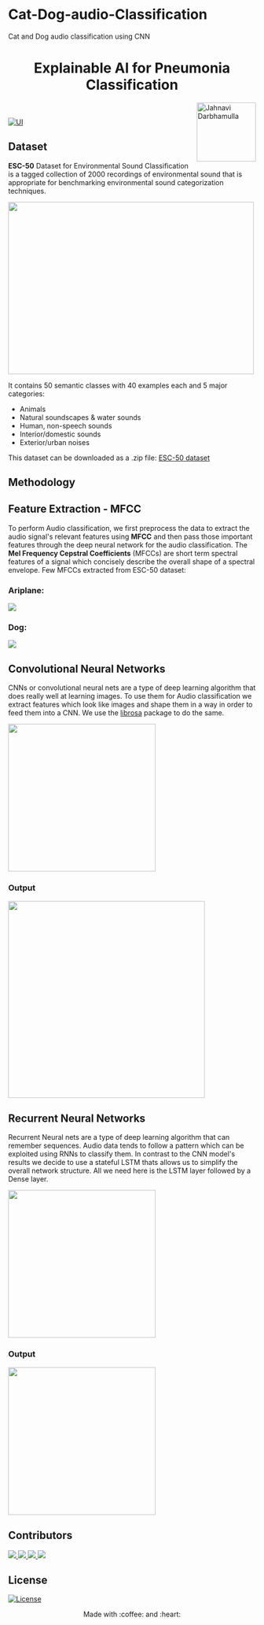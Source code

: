 # Cat-Dog-audio-Classification
Cat and Dog audio classification using CNN



<h1 align="center">  Explainable AI for Pneumonia Classification </h1><img align='right' src = "https://media3.giphy.com/media/jridUrt4aYAbOee6Oz/giphy.gif?cid=ecf05e473en9t753zuf21ealg0qoslr1o5izeqf3g73qid3f&rid=giphy.gif&ct=s"  height="120" alt="Jahnavi Darbhamulla">

<br/>



  [![UI ](https://img.shields.io/badge/Colab%20Interface-Link-orange?style=flat-square&logo=appveyor)](https://colab.research.google.com/drive/1MIc0iEUjqN0FRKv1DSeqLECkfMZeOF_S?usp=sharing)
 
## Dataset
**ESC-50** Dataset for Environmental Sound Classification is a tagged collection of 2000 recordings of environmental sound that is appropriate for benchmarking environmental sound categorization techniques.

<p>
<img src ="https://datasets.activeloop.ai/wp-content/uploads/2022/09/image-1.png" height=350 width=500>
</p>

It contains 50 semantic classes with 40 examples each and 5 major categories:
- Animals
- Natural soundscapes & water sounds
- Human, non-speech sounds
- Interior/domestic sounds
- Exterior/urban noises

This dataset can be downloaded as a .zip file: [ESC-50 dataset](https://github.com/karoldvl/ESC-50/archive/master.zip)

<h2>Methodology</h2>

<h2>Feature Extraction - MFCC</h2>
To perform Audio classification, we first preprocess the data to extract the audio signal's relevant features using <b>MFCC</b> and then pass those important features through the deep neural network for the audio classification. The <b>Mel Frequency Cepstral Coefficients</b> (MFCCs) are short term spectral features of a signal which concisely describe the overall shape of a spectral envelope.
Few MFCCs extracted from ESC-50 dataset: 
<h3>Ariplane:</h3>
<a><img src="https://user-images.githubusercontent.com/91772980/202910882-c143855e-c31c-45ae-95c1-baf898a5a68e.png"></a>

<h3>Dog:</h3>
<a><img src="https://user-images.githubusercontent.com/91772980/202910924-2df34941-9d88-4ac6-905b-d4223e54271c.png"></a>


<h2> Convolutional Neural Networks </h2>
<p>
CNNs or convolutional neural nets are a type of deep learning algorithm that does really well at learning images. To use them for Audio classification we extract features which look like images and shape them in a way in order to feed them into a CNN. We use the <a href="https://librosa.org/doc/latest/index.html">librosa</a> package to do the same. 
</p>
<a> <img src = "https://miro.medium.com/max/828/1*rFhL3CYygk0gGlHOmlL_Jg.png" height=300> </a>

<h3>Output</h3>
<a> <img src = "https://user-images.githubusercontent.com/91772980/202911090-57ef2c4a-591c-4206-8f80-c7a3b1da618a.png" height=400> </a>

<h2> Recurrent Neural Networks </h2>
<p>
Recurrent Neural nets are a type of deep learning algorithm that can remember sequences. Audio data tends to follow a pattern which can be exploited using RNNs to classify them.
In contrast to the CNN model's results we decide to use a stateful LSTM thats allows us to simplify the overall network structure. All we need here is the LSTM layer followed by a Dense layer.
</p>
<a> <img src="https://miro.medium.com/max/1100/1*LZUF32AYHYXIL1WBuyAneg.webp" height=300></a>
<h3>Output</h3>
<a> <img src="https://user-images.githubusercontent.com/91772980/202911103-84ab80c7-98f0-46da-882f-743c19ab9141.png" height=300> </a>




## Contributors
<a href="https://github.com/gautam-j/gautam-j/graphs/contributors">
  <img src="https://contrib.rocks/image?repo=gautam-j/gautam-j" />
</a>
<a href="https://github.com/brijes-h/brijes-h/graphs/contributors">
  <img src="https://contrib.rocks/image?repo=brijes-h/brijes-h" />
</a>
<a href="https://github.com/Manishankar9977/Manishankar9977/graphs/contributors">
  <img src="https://contrib.rocks/image?repo=Manishankar9977/Manishankar9977" />
</a>
<a href="https://github.com/jahnavidarbhamulla/jahnavidarbhamulla/graphs/contributors">
  <img src="https://contrib.rocks/image?repo=jahnavidarbhamulla/jahnavidarbhamulla" />
</a>


  
## License
[![License](http://img.shields.io/:license-mit-blue.svg?style=flat-square)](http://badges.mit-license.org)

<p align="center">
	Made with :coffee: and :heart:
</p>
